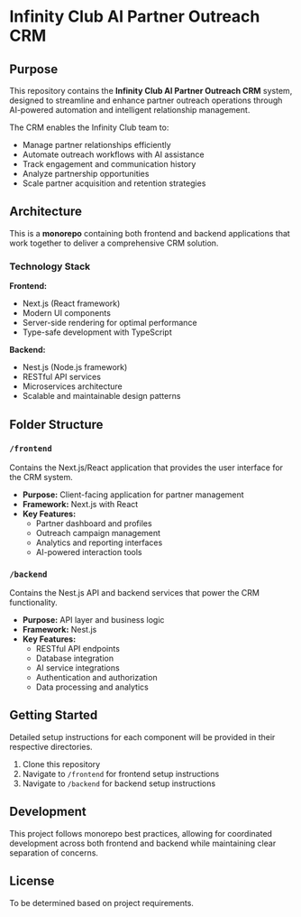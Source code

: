 # Infinity Club AI Partner Outreach CRM

## Purpose

This repository contains the **Infinity Club AI Partner Outreach CRM** system, designed to streamline and enhance partner outreach operations through AI-powered automation and intelligent relationship management.

The CRM enables the Infinity Club team to:
- Manage partner relationships efficiently
- Automate outreach workflows with AI assistance
- Track engagement and communication history
- Analyze partnership opportunities
- Scale partner acquisition and retention strategies

## Architecture

This is a **monorepo** containing both frontend and backend applications that work together to deliver a comprehensive CRM solution.

### Technology Stack

**Frontend:**
- Next.js (React framework)
- Modern UI components
- Server-side rendering for optimal performance
- Type-safe development with TypeScript

**Backend:**
- Nest.js (Node.js framework)
- RESTful API services
- Microservices architecture
- Scalable and maintainable design patterns

## Folder Structure

### `/frontend`

Contains the Next.js/React application that provides the user interface for the CRM system.

- **Purpose:** Client-facing application for partner management
- **Framework:** Next.js with React
- **Key Features:**
  - Partner dashboard and profiles
  - Outreach campaign management
  - Analytics and reporting interfaces
  - AI-powered interaction tools

### `/backend`

Contains the Nest.js API and backend services that power the CRM functionality.

- **Purpose:** API layer and business logic
- **Framework:** Nest.js
- **Key Features:**
  - RESTful API endpoints
  - Database integration
  - AI service integrations
  - Authentication and authorization
  - Data processing and analytics

## Getting Started

Detailed setup instructions for each component will be provided in their respective directories.

1. Clone this repository
2. Navigate to `/frontend` for frontend setup instructions
3. Navigate to `/backend` for backend setup instructions

## Development

This project follows monorepo best practices, allowing for coordinated development across both frontend and backend while maintaining clear separation of concerns.

## License

To be determined based on project requirements.
